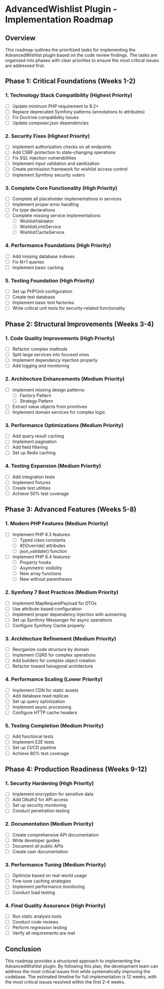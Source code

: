 # AdvancedWishlist Plugin - Implementation Roadmap

## Overview
This roadmap outlines the prioritized tasks for implementing the AdvancedWishlist plugin based on the code review findings. The tasks are organized into phases with clear priorities to ensure the most critical issues are addressed first.

## Phase 1: Critical Foundations (Weeks 1-2)

### 1. Technology Stack Compatibility (Highest Priority)
- [ ] Update minimum PHP requirement to 8.2+
- [ ] Replace deprecated Symfony patterns (annotations to attributes)
- [ ] Fix Doctrine compatibility issues
- [ ] Update composer.json dependencies

### 2. Security Fixes (Highest Priority)
- [ ] Implement authorization checks on all endpoints
- [ ] Add CSRF protection to state-changing operations
- [ ] Fix SQL injection vulnerabilities
- [ ] Implement input validation and sanitization
- [ ] Create permission framework for wishlist access control
- [ ] Implement Symfony security voters

### 3. Complete Core Functionality (High Priority)
- [ ] Complete all placeholder implementations in services
- [ ] Implement proper error handling
- [ ] Fix type declarations
- [ ] Complete missing service implementations:
  - [ ] WishlistValidator
  - [ ] WishlistLimitService
  - [ ] WishlistCacheService

### 4. Performance Foundations (High Priority)
- [ ] Add missing database indexes
- [ ] Fix N+1 queries
- [ ] Implement basic caching

### 5. Testing Foundation (High Priority)
- [ ] Set up PHPUnit configuration
- [ ] Create test database
- [ ] Implement basic test factories
- [ ] Write critical unit tests for security-related functionality

## Phase 2: Structural Improvements (Weeks 3-4)

### 1. Code Quality Improvements (High Priority)
- [ ] Refactor complex methods
- [ ] Split large services into focused ones
- [ ] Implement dependency injection properly
- [ ] Add logging and monitoring

### 2. Architecture Enhancements (Medium Priority)
- [ ] Implement missing design patterns:
  - [ ] Factory Pattern
  - [ ] Strategy Pattern
- [ ] Extract value objects from primitives
- [ ] Implement domain services for complex logic

### 3. Performance Optimizations (Medium Priority)
- [ ] Add query result caching
- [ ] Implement pagination
- [ ] Add field filtering
- [ ] Set up Redis caching

### 4. Testing Expansion (Medium Priority)
- [ ] Add integration tests
- [ ] Implement fixtures
- [ ] Create test utilities
- [ ] Achieve 50% test coverage

## Phase 3: Advanced Features (Weeks 5-8)

### 1. Modern PHP Features (Medium Priority)
- [ ] Implement PHP 8.3 features:
  - [ ] Typed class constants
  - [ ] #[\Override] attributes
  - [ ] json_validate() function
- [ ] Implement PHP 8.4 features:
  - [ ] Property hooks
  - [ ] Asymmetric visibility
  - [ ] New array functions
  - [ ] New without parentheses

### 2. Symfony 7 Best Practices (Medium Priority)
- [ ] Implement MapRequestPayload for DTOs
- [ ] Use attribute-based configuration
- [ ] Implement proper dependency injection with autowiring
- [ ] Set up Symfony Messenger for async operations
- [ ] Configure Symfony Cache properly

### 3. Architecture Refinement (Medium Priority)
- [ ] Reorganize code structure by domain
- [ ] Implement CQRS for complex operations
- [ ] Add builders for complex object creation
- [ ] Refactor toward hexagonal architecture

### 4. Performance Scaling (Lower Priority)
- [ ] Implement CDN for static assets
- [ ] Add database read replicas
- [ ] Set up query optimization
- [ ] Implement async processing
- [ ] Configure HTTP cache headers

### 5. Testing Completion (Medium Priority)
- [ ] Add functional tests
- [ ] Implement E2E tests
- [ ] Set up CI/CD pipeline
- [ ] Achieve 80% test coverage

## Phase 4: Production Readiness (Weeks 9-12)

### 1. Security Hardening (High Priority)
- [ ] Implement encryption for sensitive data
- [ ] Add OAuth2 for API access
- [ ] Set up security monitoring
- [ ] Conduct penetration testing

### 2. Documentation (Medium Priority)
- [ ] Create comprehensive API documentation
- [ ] Write developer guides
- [ ] Document all public APIs
- [ ] Create user documentation

### 3. Performance Tuning (Medium Priority)
- [ ] Optimize based on real-world usage
- [ ] Fine-tune caching strategies
- [ ] Implement performance monitoring
- [ ] Conduct load testing

### 4. Final Quality Assurance (High Priority)
- [ ] Run static analysis tools
- [ ] Conduct code reviews
- [ ] Perform regression testing
- [ ] Verify all requirements are met

## Conclusion
This roadmap provides a structured approach to implementing the AdvancedWishlist plugin. By following this plan, the development team can address the most critical issues first while systematically improving the codebase. The estimated timeline for full implementation is 12 weeks, with the most critical issues resolved within the first 2-4 weeks.
